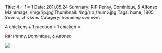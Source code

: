 Title: 4 + 1 = 1
Date: 2011.05.24
Summary: RIP Penny, Dominique, & Alfonso
MainImage: /img/rip.jpg
Thumbnail: /img/rip_thumb.jpg
Tags: home, 1805 Scenic, chickens
Category: homeimprovement

4 chickens + 1 raccoon = 1 chicken =(

RIP Penny, Dominique, & Alfonso

<p><img src="/img/chickens/rip.jpg" class="smallimg" /></p>
